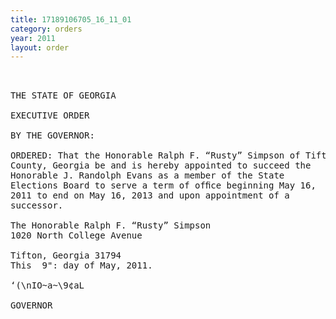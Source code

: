 ```yaml
---
title: 17189106705_16_11_01
category: orders
year: 2011
layout: order
---
```


<pre> 

THE STATE OF GEORGIA

EXECUTIVE ORDER

BY THE GOVERNOR:

ORDERED: That the Honorable Ralph F. “Rusty” Simpson of Tift
County, Georgia be and is hereby appointed to succeed the
Honorable J. Randolph Evans as a member of the State
Elections Board to serve a term of ofﬁce beginning May 16,
2011 to end on May 16, 2013 and upon appointment of a
successor.

The Honorable Ralph F. “Rusty” Simpson
1020 North College Avenue

Tifton, Georgia 31794
This  9": day of May, 2011.

‘(\nIO~a~\9¢aL

GOVERNOR

</pre>
